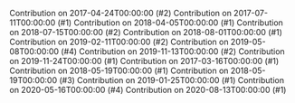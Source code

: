 Contribution on 2017-04-24T00:00:00 (#2)
Contribution on 2017-07-11T00:00:00 (#1)
Contribution on 2018-04-05T00:00:00 (#1)
Contribution on 2018-07-15T00:00:00 (#2)
Contribution on 2018-08-01T00:00:00 (#1)
Contribution on 2019-02-11T00:00:00 (#2)
Contribution on 2019-05-08T00:00:00 (#4)
Contribution on 2019-11-13T00:00:00 (#2)
Contribution on 2019-11-24T00:00:00 (#1)
Contribution on 2017-03-16T00:00:00 (#1)
Contribution on 2018-05-19T00:00:00 (#1)
Contribution on 2018-05-19T00:00:00 (#3)
Contribution on 2019-01-25T00:00:00 (#1)
Contribution on 2020-05-16T00:00:00 (#4)
Contribution on 2020-08-13T00:00:00 (#1)
